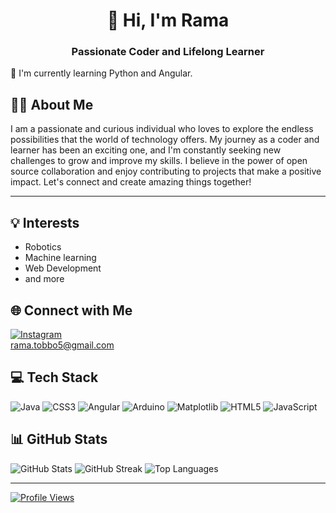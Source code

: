 <h1 align="center">👋 Hi, I'm Rama</h1>
<h3 align="center">Passionate Coder and Lifelong Learner</h3>

🌱 I'm currently learning Python and Angular.
## 🧑‍💻 About Me
I am a passionate and curious individual who loves to explore the endless possibilities that the world of technology offers. My journey as a coder and learner has been an exciting one, and I'm constantly seeking new challenges to grow and improve my skills. I believe in the power of open source collaboration and enjoy contributing to projects that make a positive impact. Let's connect and create amazing things together!

---
## 💡 Interests
- Robotics
- Machine learning
-  Web Development
- and more
## 🌐 Connect with Me
[![Instagram](https://img.shields.io/badge/Instagram-%23E4405F.svg?logo=Instagram&logoColor=white)](https://instagram.com/rama.tebbo10) <br>
rama.tobbo5@gmail.com

## 💻 Tech Stack
![Java](https://img.shields.io/badge/Java-%23ED8B00.svg?style=for-the-badge&logo=java&logoColor=white)
![CSS3](https://img.shields.io/badge/CSS3-%231572B6.svg?style=for-the-badge&logo=css3&logoColor=white)
![Angular](https://img.shields.io/badge/Angular-%23DD0031.svg?style=for-the-badge&logo=angular&logoColor=white)
![Arduino](https://img.shields.io/badge/Arduino-%2300979D.svg?style=for-the-badge&logo=Arduino&logoColor=white)
![Matplotlib](https://img.shields.io/badge/Matplotlib-%23ffffff.svg?style=for-the-badge&logo=Matplotlib&logoColor=black)
![HTML5](https://img.shields.io/badge/HTML5-%23E34F26.svg?style=for-the-badge&logo=html5&logoColor=white)
![JavaScript](https://img.shields.io/badge/JavaScript-%23323330.svg?style=for-the-badge&logo=javascript&logoColor=%23F7DF1E)

## 📊 GitHub Stats
![GitHub Stats](https://github-readme-stats.vercel.app/api?username=ramatobbo&theme=dark&show_icons=true&count_private=true)
![GitHub Streak](https://github-readme-streak-stats.herokuapp.com/?user=ramatobbo&theme=dark)
![Top Languages](https://github-readme-stats.vercel.app/api/top-langs/?username=ramatobbo&theme=dark&layout=compact)



---

[![Profile Views](https://visitor-badge.laobi.icu/badge?page_id=ramatobbo.ramatobbo)](https://github.com/ramatobbo)

<!-- Proudly created with [GitHub Profile README Generator](https://github.com/itsvg/github-profile-readme-generator) -->


